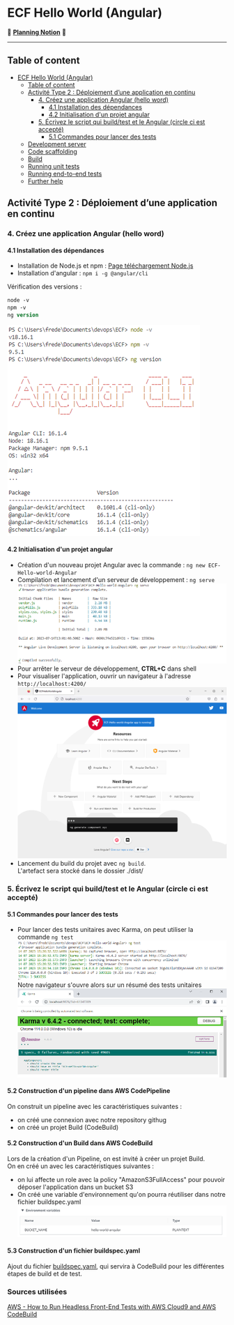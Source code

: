 # ECF Hello World (Angular)
📅 [**Planning Notion**](https://mirror-paw-f24.notion.site/f2fa7cecae5a4cd4a1792bf963ec744a?v=b71bd3754f5541c1a7c1a23cbb2f1ca9) 📅  
___  
## Table of content
- [ECF Hello World (Angular)](#ecf-hello-world-angular)
  - [Table of content](#table-of-content)
  - [Activité Type 2 : Déploiement d’une application en continu](#activité-type-2--déploiement-dune-application-en-continu)
    - [4. Créez une application Angular (hello word)](#4-créez-une-application-angular-hello-word)
      - [4.1 Installation des dépendances](#41-installation-des-dépendances)
      - [4.2 Initialisation d'un projet angular](#42-initialisation-dun-projet-angular)
    - [5. Écrivez le script qui build/test et le Angular (circle ci est accepté)](#5-écrivez-le-script-qui-buildtest-et-le-angular-circle-ci-est-accepté)
      - [5.1 Commandes pour lancer des tests](#51-commandes-pour-lancer-des-tests)
  - [Development server](#development-server)
  - [Code scaffolding](#code-scaffolding)
  - [Build](#build)
  - [Running unit tests](#running-unit-tests)
  - [Running end-to-end tests](#running-end-to-end-tests)
  - [Further help](#further-help)

## Activité Type 2 : Déploiement d’une application en continu

### 4. Créez une application Angular (hello word)

#### 4.1 Installation des dépendances

- Installation de Node.js et npm : [Page téléchargement Node.js](https://nodejs.org/fr/download)
- Installation d'angular : `npm i -g @angular/cli`

Vérification des versions :
``` ps
node -v
npm -v
ng version
```  
![versions](img/image.png)  

#### 4.2 Initialisation d'un projet angular

- Création d'un nouveau projet Angular avec la commande : `ng new ECF-Hello-world-Angular`  
- Compilation et lancement d'un serveur de développement : `ng serve`  
![ng serve](img/image-1.png)  
- Pour arrêter le serveur de développement, **CTRL+C** dans shell
- Pour visualiser l'application, ouvrir un navigateur à l'adresse `http://localhost:4200/`  
![Alt text](img/image-2.png)  
- Lancement du build du projet avec `ng build`.  
  L'artefact sera stocké dans le dossier ./dist/


### 5. Écrivez le script qui build/test et le Angular (circle ci est accepté)

#### 5.1 Commandes pour lancer des tests

- Pour lancer des tests unitaires avec Karma, on peut utiliser la commande `ng test`
![test cli](img/image-3.png)  
Notre navigateur s'ouvre alors sur un résumé des tests unitaires
![test navigateur](img/image-4.png)

#### 5.2 Construction d'un pipeline dans AWS CodePipeline

On construit un pipeline avec les caractéristiques suivantes :  
- on créé une connexion avec notre repository githug
- on créé un projet Build (CodeBuild)

#### 5.2 Construction d'un Build dans AWS CodeBuild

Lors de la création d'un Pipeline, on est invité à créer un projet Build.  
On en créé un avec les caractéristiques suivantes :  
- on lui affecte un role avec la policy "AmazonS3FullAccess" pour pouvoir déposer l'application dans un bucket S3
- On créé une variable d'environnement qu'on pourra réutiliser dans notre fichier buildspec.yaml  
![env variables](img/image-5.png)  

#### 5.3 Construction d'un fichier buildspec.yaml

Ajout du fichier [buildspec.yaml](buildspec.yaml), qui servira à CodeBuild pour les différentes étapes de build et de test.  


### Sources utilisées
[AWS - How to Run Headless Front-End Tests with AWS Cloud9 and AWS CodeBuild](https://aws.amazon.com/fr/blogs/devops/how-to-run-headless-front-end-tests-with-aws-cloud9-and-aws-codebuild/)   


